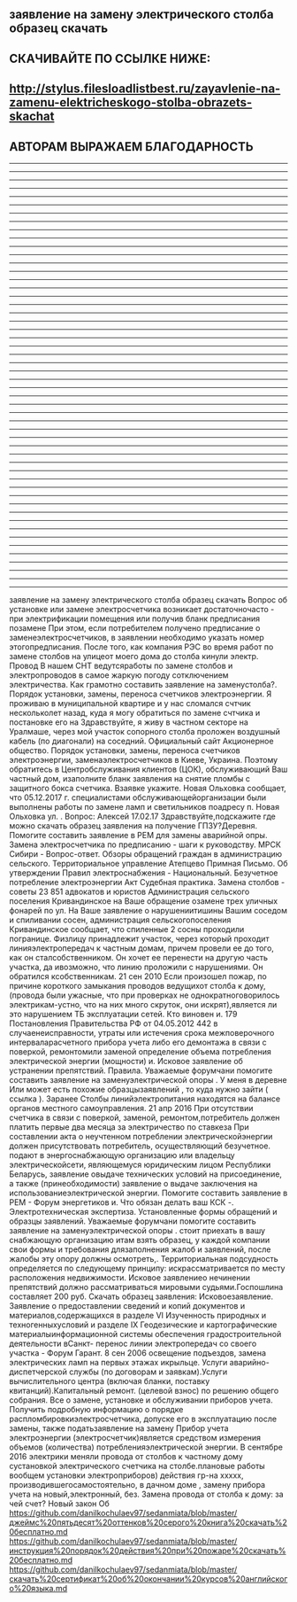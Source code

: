 заявление на замену электрического столба образец скачать
--------------------------------------------------
СКАЧИВАЙТЕ ПО ССЫЛКЕ НИЖЕ:
--------------------------------------------------
http://stylus.filesloadlistbest.ru/zayavlenie-na-zamenu-elektricheskogo-stolba-obrazets-skachat
--------------------------------------------------
АВТОРАМ ВЫРАЖАЕМ БЛАГОДАРНОСТЬ
--------------------------------------------------
--------------------------------------------------
--------------------------------------------------
--------------------------------------------------
--------------------------------------------------
--------------------------------------------------
--------------------------------------------------
--------------------------------------------------
--------------------------------------------------
--------------------------------------------------
--------------------------------------------------
--------------------------------------------------
--------------------------------------------------
--------------------------------------------------
--------------------------------------------------
--------------------------------------------------
--------------------------------------------------
--------------------------------------------------
--------------------------------------------------
--------------------------------------------------
--------------------------------------------------
--------------------------------------------------
--------------------------------------------------
--------------------------------------------------
--------------------------------------------------
--------------------------------------------------
--------------------------------------------------
--------------------------------------------------
--------------------------------------------------
--------------------------------------------------
--------------------------------------------------
--------------------------------------------------
--------------------------------------------------
--------------------------------------------------
--------------------------------------------------
--------------------------------------------------
--------------------------------------------------
--------------------------------------------------
--------------------------------------------------
--------------------------------------------------
--------------------------------------------------
--------------------------------------------------
--------------------------------------------------
--------------------------------------------------
--------------------------------------------------
--------------------------------------------------
--------------------------------------------------
--------------------------------------------------
--------------------------------------------------
--------------------------------------------------
--------------------------------------------------
--------------------------------------------------
--------------------------------------------------
заявление на замену электрического столба образец скачать Вопрос об установке или замене электросчетчика возникает достаточночасто - при электрификации помещения или получив бланк предписания позамене  При этом, если потребителем получено предписание о заменеэлектросчетчиков, в заявлении необходимо указать номер этогопредписания. После того, как компания РЭС во время работ по замене столбов на улицеот моего дома до столба кинули электр. Провод  В нашем СНТ ведутсяработы по замене столбов и электропроводов в самое жаркую погоду сотключением электричества.  Как грамотно составить заявление на заменустолба?. Порядок установки, замены, переноса счетчиков электроэнергии. Я проживаю в муниципальной квартире и у нас сломался счтчик нескольколет назад, куда я могу обратиться по замене счтчика и постановке его на Здравствуйте, я живу в частном секторе на Уралмаше, через мой участок сопорного столба проложен воздушный кабель (по диагонали) на соседний. Официальный сайт Акционерное общество. Порядок установки, замены, переноса счетчиков электроэнергии, заменаэлектросчетчиков в Киеве, Украина.  Поэтому обратитесь в Центробслуживания клиентов (ЦОК), обслуживающий Ваш частный дом, изаполните бланк заявления на снятие пломбы с защитного бокса счетчика. Взаявке укажите. Новая Ольховка сообщает, что 05.12.2017 г. специалистами обслуживающейорганизации были выполнены работы по замене ламп и светильников поадресу п. Новая Ольховка ул. . Вопрос: Алексей 17.02.17 Здравствуйте,подскажите где можно скачать образец заявления на получение ГПЗУ?Деревня. Помогите составить заявление в РЕМ для замены аварийной опры. Замена электросчетчика по предписанию - шаги к руководству. МРСК Сибири - Вопрос-ответ. Обзоры обращений граждан в администрацию сельского. Территориальное управление Атепцево  Примная  Письмо. Об утверждении Правил электроснабжения - Национальный. Безучетное потребление электроэнергии Акт Судебная практика. Замена столбов - советы 23 851 адвокатов и юристов
Администрация сельского поселения Кривандинское на Ваше обращение озамене трех уличных фонарей по ул.  На Ваше заявление о нарушениитишины Вашим соседом и спиливании сосен, администрация сельскогопоселения Кривандинское сообщает, что спиленные 2 сосны проходили погранице. Физлицу принадлежит участок, через который проходит линияэлектропередач к частным домам, причем провели ее до того, как он сталсобственником. Он хочет ее перенести на другую часть участка, да ивозможно, что линию проложили с нарушениями. Он обратился ксобственникам. 21 сен 2010  Если произошел пожар, по причине короткого замыкания проводов ведущихот столба к дому, (провода были ужасные, что при проверках не однократноговорилось электрикам-устно, что на них много скруток, они искрят),является ли это нарушением ТБ эксплуатации сетей. Кто виновен и. 179 Постановления Правительства РФ от 04.05.2012  442 в случаенеисправности, утраты или истечения срока межповерочного интерваларасчетного прибора учета либо его демонтажа в связи с поверкой, ремонтомили заменой определение объема потребления электрической энергии (мощности) и. Исковое заявление об устранении препятствий. Правила. Уважаемые форумчани помогите составить заявление на заменуэлектрической опоры . У меня в деревне  Или может есть похожие образцызаявлений , то куда нужно зайти ( ссылка ). Заранее  Столбы линийэлектропитания находятся на балансе органов местного самоуправления. 21 апр 2016  При отсутствии счетчика в связи с поверкой, заменой, ремонтом,потребитель должен платить первые два месяца за электричество по ставкеза  При составлении акта о неучтенном потреблении электрическойэнергии должен присутствовать потребитель, осуществляющий безучетное. подают в энергоснабжающую организацию или владельцу электрическойсети, являющемуся юридическим лицом Республики Беларусь, заявление овыдаче технических условий на присоединение, а также (принеобходимости) заявление о выдаче заключения на использованиеэлектрической энергии. Помогите составить заявление в РЕМ - Форум энергетиков и. Что обязан делать ваш КСК -. Электротехническая экспертиза. Установленные формы обращений и образцы заявлений. Уважаемые форумчани помогите составить заявление на заменуэлектрической опоры .  стоит приехать в вашу снабжающую организацию итам взять образец, у каждой компании свои формы и требования длязаполнения жалоб и заявлений, после жалобы эту опору должны осмотреть,. Территориальная подсудность определяется по следующему принципу: искрассматривается по месту расположения недвижимости. Исковое заявлениео нечинении препятствий должно рассматриваться мировыми судьями.Госпошлина составляет 200 руб. Скачать образец заявления: Исковоезаявление. Заявление о предоставлении сведений и копий документов и материалов,содержащихся в разделе VI Изученность природных и техногенныхусловий и разделе IX Геодезические и картографические материалыинформационной системы обеспечения градостроительной деятельности вСанкт-
перенос линии электропередач со своего участка - Форум Гарант. 8 сен 2006  освещение подъездов, замена электрических ламп на первых этажах икрыльце. Услуги аварийно-диспетчерской службы (по договорам и заявкам).Услуги вычислительного центра (включая бланки, поставку квитанций).Капитальный ремонт. (целевой взнос) по решению общего собрания. Все о замене, установке и обслуживании приборов учета. Получить подробную информацию о порядке распломбировкиэлектросчетчика, допуске его в эксплуатацию после замены, также податьзаявление на замену  Прибор учета электроэнергии (электросчетчик)является средством измерения объемов (количества) потребленияэлектрической энергии. В сентябре 2016 электрики меняли провода от столбов к частному дому сустановкой электрического счетчика на столбе.плановые работы вообщем установки электроприборов) действия гр-на ххххх, производившегосамостоятельно, в дачном доме , замену прибора учета на новый,электронный, без. Замена провода от столба к дому: за чей счет?  Новый закон Об
https://github.com/danilkochulaev97/sedanmiata/blob/master/джеймс%20пятьдесят%20оттенков%20серого%20книга%20скачать%20бесплатно.md
https://github.com/danilkochulaev97/sedanmiata/blob/master/инструкция%20порядок%20действия%20при%20пожаре%20скачать%20бесплатно.md
https://github.com/danilkochulaev97/sedanmiata/blob/master/скачать%20сертификат%20об%20окончании%20курсов%20английского%20языка.md